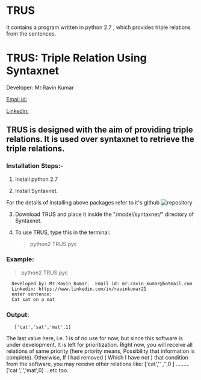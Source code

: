 # TRUS

It contains a program written in python 2.7 , which provides triple relations from the sentences.

# TRUS: Triple Relation Using Syntaxnet

Developer: Mr.Ravin Kumar

[Email id:](mr.ravin_kumar@hotmail.com)

[Linkedin:](https://www.linkedin.com/in/ravinkumar21/)


## TRUS is designed with the aim of providing triple relations. It is used over syntaxnet to retrieve the triple relations. 

### Installation Steps:-

1. Install python 2.7

2. Install Syntaxnet.

For the details of installing above packages refer to it's github ![repository](https://github.com/tensorflow/models/tree/master/syntaxnet)

3. Download TRUS and place it inside the "/model/syntaxnet/" directory of Syntaxnet.

4. To use TRUS, type this in the terminal:
   
    > python2 TRUS.pyc
   

### Example:

> python2 TRUS.pyc
 

      Developed by: Mr.Ravin Kumar.  Email id: mr.ravin_kumar@hotmail.com
      Linkedin: https://www.linkedin.com/in/ravinkumar21 
      enter sentence:
      Cat sat on a mat

      
### Output:
 
       ['cat','sat','mat',1]
       
The last value here, i.e. 1 is of no use for now, but since this software is under development, It is left for prioritization. 
Right now, you will receive all relations of same priority (here priority means, Possibility that information is complete).
Otherwise, If I had removed ( Which I have not ) that condition from the software, you may receive other relations like:
['cat','' ,'',0 ] ......... ['cat ','','mat',0] ...etc too. 
